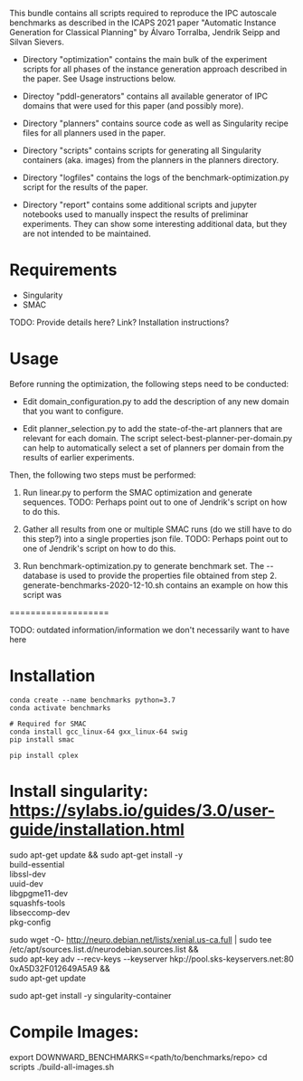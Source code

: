 This bundle contains all scripts required to reproduce the IPC autoscale benchmarks as
described in the ICAPS 2021 paper "Automatic Instance Generation for Classical Planning"
by Álvaro Torralba, Jendrik Seipp and Silvan Sievers.

* Directory "optimization" contains the main bulk of the experiment scripts for all phases
of the instance generation approach described in the paper. See Usage instructions below.

* Directoy "pddl-generators" contains all available generator of IPC
domains that were used for this paper (and possibly more).

* Directory "planners" contains source code as well as Singularity recipe
files for all planners used in the paper.

* Directory "scripts" contains scripts for generating all Singularity
containers (aka. images) from the planners in the planners directory.

* Directory "logfiles" contains the logs of the benchmark-optimization.py script for the
  results of the paper.

* Directory "report" contains some additional scripts and jupyter notebooks used to
  manually inspect the results of preliminar experiments. They can show some interesting
  additional data, but they are not intended to be maintained.


# Requirements
 - Singularity
 - SMAC

TODO: Provide details here? Link? Installation instructions?


# Usage
Before running the optimization, the following steps need to be conducted:
* Edit domain_configuration.py to add the description of any new domain that you want to configure.

* Edit planner_selection.py to add the state-of-the-art planners that are relevant for
  each domain. The script select-best-planner-per-domain.py can help to automatically
  select a set of planners per domain from the results of earlier experiments.

Then, the following two steps must be performed:
1. Run linear.py to perform the SMAC optimization and generate sequences.
     TODO: Perhaps point out to one of Jendrik's script on how to do this.

2. Gather all results from one or multiple SMAC runs (do we still have to do this step?) into a single properties json file.
     TODO:  Perhaps point out to one of Jendrik's script on how to do this.

3. Run benchmark-optimization.py to generate benchmark set. The --database is used to provide the properties file obtained from step 2.
     generate-benchmarks-2020-12-10.sh contains an example on how this script was


===================

TODO: outdated information/information we don't necessarily want to have here

# Installation

    conda create --name benchmarks python=3.7
    conda activate benchmarks

    # Required for SMAC
    conda install gcc_linux-64 gxx_linux-64 swig
    pip install smac

    pip install cplex


# Install singularity: https://sylabs.io/guides/3.0/user-guide/installation.html

sudo apt-get update && sudo apt-get install -y \
    build-essential \
    libssl-dev \
    uuid-dev \
    libgpgme11-dev \
    squashfs-tools \
    libseccomp-dev \
    pkg-config


sudo wget -O- http://neuro.debian.net/lists/xenial.us-ca.full | sudo tee /etc/apt/sources.list.d/neurodebian.sources.list && \
    sudo apt-key adv --recv-keys --keyserver hkp://pool.sks-keyservers.net:80 0xA5D32F012649A5A9 && \
    sudo apt-get update


sudo apt-get install -y singularity-container

# Compile Images:

export DOWNWARD_BENCHMARKS=<path/to/benchmarks/repo>
cd scripts
./build-all-images.sh
